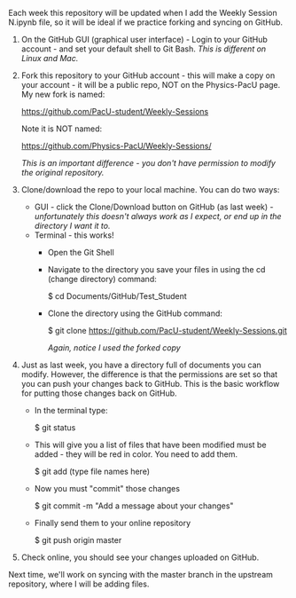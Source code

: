Each week this repository will be updated when I add the Weekly Session N.ipynb file, so it will be ideal if we practice forking and syncing on GitHub.

1.  On the GitHub GUI (graphical user interface) - Login to your GitHub account - and set your default shell to Git Bash.  *This is different on Linux and Mac.*

2.  Fork this repository to your GitHub account - this will make a copy on your account - it will be a public repo, 
    NOT on the Physics-PacU page.  My new fork is named: 

    https://github.com/PacU-student/Weekly-Sessions 

    Note it is NOT named: 

    https://github.com/Physics-PacU/Weekly-Sessions/
    
    *This is an important difference - you don't have permission to modify the original repository.*
   
3.  Clone/download the repo to your local machine.  You can do two ways:
    * GUI - click the Clone/Download button on GitHub (as last week) - *unfortunately this doesn't always work as I expect, or end up in the directory I want it to.*
    * Terminal - this works!  
       * Open the Git Shell
       * Navigate to the directory you save your files in using the cd (change directory) command: 
       
         $ cd Documents/GitHub/Test_Student
       * Clone the directory using the GitHub command: 
       
         $ git clone https://github.com/PacU-student/Weekly-Sessions.git
         
         *Again, notice I used the forked copy*

4.  Just as last week, you have a directory full of documents you can modify.  However, the difference is that the permissions are set so that you can push your changes back to GitHub.  This is the basic workflow for putting those changes back on GitHub.

    * In the terminal type:
    
      $ git status
    * This will give you a list of files that have been modified must be added - they will be red in color.  You need to add them.  
    
      $ git add (type file names here)
    * Now you must "commit" those changes 
   
      $ git commit -m "Add a message about your changes"
      
    * Finally send them to your online repository
    
      $ git push origin master
     
4.  Check online, you should see your changes uploaded on GitHub.

Next time, we'll work on syncing with the master branch in the upstream repository, where I will be adding files.

    
    
